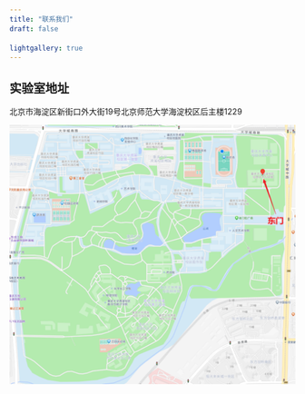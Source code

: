 ```yaml
---
title: "联系我们"
draft: false

lightgallery: true
---
```


## 实验室地址
北京市海淀区新街口外大街19号北京师范大学海淀校区后主楼1229

![Contact](/contact/map.png)
